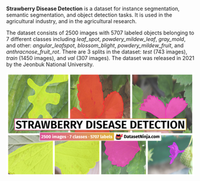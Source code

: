 **Strawberry Disease Detection** is a dataset for instance segmentation, semantic segmentation, and object detection tasks. It is used in the agricultural industry, and in the agricultural research. 

The dataset consists of 2500 images with 5707 labeled objects belonging to 7 different classes including *leaf_spot*, *powdery_mildew_leaf*, *gray_mold*, and other: *angular_leafspot*, *blossom_blight*, *powdery_mildew_fruit*, and *anthracnose_fruit_rot*. There are 3 splits in the dataset: *test* (743 images), *train* (1450 images), and *val* (307 images). The dataset was released in 2021 by the Jeonbuk National University.

<img src="https://github.com/dataset-ninja/strawberry-disease-detection/raw/main/visualizations/poster.png">
